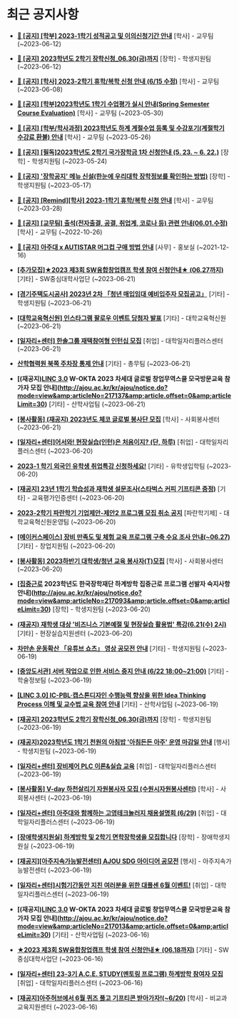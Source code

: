 # 최근 공지사항

* **[📌 [공지] [학부] 2023-1학기 성적공고 및 이의신청기간 안내](http://ajou.ac.kr/kr/ajou/notice.do?mode=view&amp;articleNo=215750&amp;article.offset=0&amp;articleLimit=30)**
 [학사] - 교무팀 (~2023-06-12)

* **[📌 [공지] 2023학년도 2학기 장학신청_06.30(금)까지](http://ajou.ac.kr/kr/ajou/notice.do?mode=view&amp;articleNo=215687&amp;article.offset=0&amp;articleLimit=30)**
 [장학] - 학생지원팀 (~2023-06-12)

* **[📌 [공지] [학사] 2023-2학기 휴학/복학 신청 안내 (6/15 수정)](http://ajou.ac.kr/kr/ajou/notice.do?mode=view&amp;articleNo=215587&amp;article.offset=0&amp;articleLimit=30)**
 [학사] - 교무팀 (~2023-06-08)

* **[📌 [공지] [학부]2023학년도 1학기 수업평가 실시 안내(Spring Semester Course Evaluation)](http://ajou.ac.kr/kr/ajou/notice.do?mode=view&amp;articleNo=215232&amp;article.offset=0&amp;articleLimit=30)**
 [학사] - 교무팀 (~2023-05-30)

* **[📌 [공지] [학부/학사과정] 2023학년도 하계 계절수업 등록 및 수강포기(계절학기 수강료 환불) 안내](http://ajou.ac.kr/kr/ajou/notice.do?mode=view&amp;articleNo=215210&amp;article.offset=0&amp;articleLimit=30)**
 [학사] - 교무팀 (~2023-05-26)

* **[📌 [공지] [필독]2023학년도 2학기 국가장학금 1차 신청안내 (5. 23. ~ 6. 22.)](http://ajou.ac.kr/kr/ajou/notice.do?mode=view&amp;articleNo=215084&amp;article.offset=0&amp;articleLimit=30)**
 [장학] - 학생지원팀 (~2023-05-24)

* **[📌 [공지] &#x27;장학공지&#x27; 메뉴 신설(한눈에 우리대학 장학정보를 확인하는 방법)](http://ajou.ac.kr/kr/ajou/notice.do?mode=view&amp;articleNo=214764&amp;article.offset=0&amp;articleLimit=30)**
 [장학] - 학생지원팀 (~2023-05-17)

* **[📌 [공지] [Remind][학사] 2023-1학기 휴학/복학 신청 안내](http://ajou.ac.kr/kr/ajou/notice.do?mode=view&amp;articleNo=212711&amp;article.offset=0&amp;articleLimit=30)**
 [학사] - 교무팀 (~2023-03-28)

* **[📌 [공지] [교무팀] 출석(전자출결, 공결, 취업계, 코로나 등) 관련 안내(06.01.수정)](http://ajou.ac.kr/kr/ajou/notice.do?mode=view&amp;articleNo=205552&amp;article.offset=0&amp;articleLimit=30)**
 [학사] - 교무팀 (~2022-10-26)

* **[📌 [공지] 아주대 x AUTISTAR 머그컵 구매 방법 안내](http://ajou.ac.kr/kr/ajou/notice.do?mode=view&amp;articleNo=147976&amp;article.offset=0&amp;articleLimit=30)**
 [사무] - 홍보실 (~2021-12-16)

* **[[추가모집]★2023 제3회 SW융합창업캠프 학생 참여 신청안내★ (06.27까지)](http://ajou.ac.kr/kr/ajou/notice.do?mode=view&amp;articleNo=217156&amp;article.offset=0&amp;articleLimit=30)**
 [기타] - SW중심대학사업단 (~2023-06-21)

* **[[경기주택도시공사] 2023년 2차 「청년 매입임대 예비입주자 모집공고」](http://ajou.ac.kr/kr/ajou/notice.do?mode=view&amp;articleNo=217155&amp;article.offset=0&amp;articleLimit=30)**
 [기타] - 학생지원팀 (~2023-06-21)

* **[[대학교육혁신원] 인스타그램 팔로우 이벤트 당첨자 발표](http://ajou.ac.kr/kr/ajou/notice.do?mode=view&amp;articleNo=217147&amp;article.offset=0&amp;articleLimit=30)**
 [기타] - 대학교육혁신원 (~2023-06-21)

* **[[일자리+센터] 한솔그룹 재택참여형 인턴십 모집](http://ajou.ac.kr/kr/ajou/notice.do?mode=view&amp;articleNo=217146&amp;article.offset=0&amp;articleLimit=30)**
 [취업] - 대학일자리플러스센터 (~2023-06-21)

* **[산학협력원 북쪽 주차장 통제 안내](http://ajou.ac.kr/kr/ajou/notice.do?mode=view&amp;articleNo=217138&amp;article.offset=0&amp;articleLimit=30)**
 [기타] - 총무팀 (~2023-06-21)

* **[(재공지)[LINC 3.0](전액무료) W-OKTA 2023 차세대 글로벌 창업무역스쿨 모국방문교육 참가자 모집 안내](http://ajou.ac.kr/kr/ajou/notice.do?mode=view&amp;articleNo=217137&amp;article.offset=0&amp;articleLimit=30)**
 [기타] - 산학사업팀 (~2023-06-21)

* **[[봉사활동] (재공지) 2023년도 체코 글로벌 봉사단 모집](http://ajou.ac.kr/kr/ajou/notice.do?mode=view&amp;articleNo=217131&amp;article.offset=0&amp;articleLimit=30)**
 [학사] - 사회봉사센터 (~2023-06-21)

* **[[일자리+센터]어서와! 현장실습(인턴)은 처음이지? (단, 하루)](http://ajou.ac.kr/kr/ajou/notice.do?mode=view&amp;articleNo=217129&amp;article.offset=0&amp;articleLimit=30)**
 [취업] - 대학일자리플러스센터 (~2023-06-20)

* **[2023-1 학기 외국인 유학생 취업특강 신청하세요!](http://ajou.ac.kr/kr/ajou/notice.do?mode=view&amp;articleNo=217127&amp;article.offset=0&amp;articleLimit=30)**
 [기타] - 유학생입학팀 (~2023-06-20)

* **[[재공지] 23년 1학기 학습성과 재학생 설문조사(스타벅스 커피 기프티콘 증정)](http://ajou.ac.kr/kr/ajou/notice.do?mode=view&amp;articleNo=217112&amp;article.offset=0&amp;articleLimit=30)**
 [기타] - 교육평가인증센터 (~2023-06-20)

* **[2023-2학기 파란학기 기업제안-제안2 프로그램 모집 취소 공지](http://ajou.ac.kr/kr/ajou/notice.do?mode=view&amp;articleNo=217103&amp;article.offset=0&amp;articleLimit=30)**
 [파란학기제] - 대학교육혁신원운영팀 (~2023-06-20)

* **[[메이커스페이스] 장비 만족도 및 체험 교육 프로그램 구축 수요 조사 안내(~06.27)](http://ajou.ac.kr/kr/ajou/notice.do?mode=view&amp;articleNo=217101&amp;article.offset=0&amp;articleLimit=30)**
 [기타] - 창업지원팀 (~2023-06-20)

* **[[봉사활동] 2023하반기 대학생/청년 교육 봉사자(T)모집](http://ajou.ac.kr/kr/ajou/notice.do?mode=view&amp;articleNo=217095&amp;article.offset=0&amp;articleLimit=30)**
 [학사] - 사회봉사센터 (~2023-06-20)

* **[[집중근로](필독) 2023학년도 한국장학재단 하계방학 집중근로 프로그램 선발자 숙지사항 안내](http://ajou.ac.kr/kr/ajou/notice.do?mode=view&amp;articleNo=217093&amp;article.offset=0&amp;articleLimit=30)**
 [장학] - 학생지원팀 (~2023-06-20)

* **[(재공지) 재학생 대상 &#x27;비즈니스 기본예절 및 현장실습 활용법&#x27; 특강(6.21(수) 2시)](http://ajou.ac.kr/kr/ajou/notice.do?mode=view&amp;articleNo=217091&amp;article.offset=0&amp;articleLimit=30)**
 [기타] - 현장실습지원센터 (~2023-06-20)

* **[차만손 운동확산 「유튜브 쇼츠」 영상 공모전 안내](http://ajou.ac.kr/kr/ajou/notice.do?mode=view&amp;articleNo=217081&amp;article.offset=0&amp;articleLimit=30)**
 [기타] - 학생지원팀 (~2023-06-19)

* **[[중앙도서관] 서버 작업으로 인한 서비스 중지 안내 (6/22 18:00~21:00)](http://ajou.ac.kr/kr/ajou/notice.do?mode=view&amp;articleNo=217079&amp;article.offset=0&amp;articleLimit=30)**
 [기타] - 학술정보팀 (~2023-06-19)

* **[[LINC 3.0] IC-PBL·캡스톤디자인 수행능력 향상을 위한 Idea Thinking Process 이해 및 교수법 교육 참여 안내](http://ajou.ac.kr/kr/ajou/notice.do?mode=view&amp;articleNo=217060&amp;article.offset=0&amp;articleLimit=30)**
 [기타] - 산학사업팀 (~2023-06-19)

* **[[재공지] 2023학년도 2학기 장학신청_06.30(금)까지](http://ajou.ac.kr/kr/ajou/notice.do?mode=view&amp;articleNo=217056&amp;article.offset=0&amp;articleLimit=30)**
 [장학] - 학생지원팀 (~2023-06-19)

* **[(재공지)2023학년도 1학기 천원의 아침밥 &#x27;아침든든 아주&#x27; 운영 마감일 안내](http://ajou.ac.kr/kr/ajou/notice.do?mode=view&amp;articleNo=217050&amp;article.offset=0&amp;articleLimit=30)**
 [행사] - 학생지원팀 (~2023-06-19)

* **[[일자리+센터] 장비제어 PLC 이론&amp;실습 교육](http://ajou.ac.kr/kr/ajou/notice.do?mode=view&amp;articleNo=217045&amp;article.offset=0&amp;articleLimit=30)**
 [취업] - 대학일자리플러스센터 (~2023-06-19)

* **[[봉사활동] V-day 하천살리기 자원봉사자 모집 (수원시자원봉사센터)](http://ajou.ac.kr/kr/ajou/notice.do?mode=view&amp;articleNo=217042&amp;article.offset=0&amp;articleLimit=30)**
 [학사] - 사회봉사센터 (~2023-06-19)

* **[[일자리+센터] 아주대와 함께하는 고영테크놀러지 채용설명회 (6/29)](http://ajou.ac.kr/kr/ajou/notice.do?mode=view&amp;articleNo=217041&amp;article.offset=0&amp;articleLimit=30)**
 [취업] - 대학일자리플러스센터 (~2023-06-19)

* **[[장애학생지원실] 하계방학 및 2학기 면학장학생을 모집합니다](http://ajou.ac.kr/kr/ajou/notice.do?mode=view&amp;articleNo=217037&amp;article.offset=0&amp;articleLimit=30)**
 [장학] - 장애학생지원실 (~2023-06-19)

* **[[재공지][아주지속가능발전센터] AJOU SDG 아이디어 공모전](http://ajou.ac.kr/kr/ajou/notice.do?mode=view&amp;articleNo=217033&amp;article.offset=0&amp;articleLimit=30)**
 [행사] - 아주지속가능발전센터 (~2023-06-19)

* **[[일자리+센터]시험기간동안 지친 여러분을 위한 대플센 6월 이벤트!](http://ajou.ac.kr/kr/ajou/notice.do?mode=view&amp;articleNo=217029&amp;article.offset=0&amp;articleLimit=30)**
 [취업] - 대학일자리플러스센터 (~2023-06-19)

* **[(재공지)[LINC 3.0](전액무료) W-OKTA 2023 차세대 글로벌 창업무역스쿨 모국방문교육 참가자 모집 안내](http://ajou.ac.kr/kr/ajou/notice.do?mode=view&amp;articleNo=217013&amp;article.offset=0&amp;articleLimit=30)**
 [기타] - 산학사업팀 (~2023-06-16)

* **[★2023 제3회 SW융합창업캠프 학생 참여 신청안내★ (06.18까지)](http://ajou.ac.kr/kr/ajou/notice.do?mode=view&amp;articleNo=217012&amp;article.offset=0&amp;articleLimit=30)**
 [기타] - SW중심대학사업단 (~2023-06-16)

* **[[일자리+센터] 23-3기 A.C.E. STUDY(멘토링 프로그램) 하계방학 참여자 모집](http://ajou.ac.kr/kr/ajou/notice.do?mode=view&amp;articleNo=217011&amp;article.offset=0&amp;articleLimit=30)**
 [취업] - 대학일자리플러스센터 (~2023-06-16)

* **[[재공지]아주허브에서 6월 퀴즈 풀고 기프티콘 받아가자!(~6/20)](http://ajou.ac.kr/kr/ajou/notice.do?mode=view&amp;articleNo=217007&amp;article.offset=0&amp;articleLimit=30)**
 [학사] - 비교과교육지원센터 (~2023-06-16)
